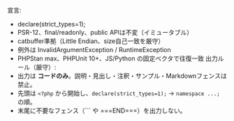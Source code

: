 宣言:
- declare(strict_types=1);
- PSR-12、final/readonly、public APIは不変（イミュータブル）
- catbuffer準拠（Little Endian、size自己一致を厳守）
- 例外は InvalidArgumentException / RuntimeException
- PHPStan max、PHPUnit 10+、JS/Python の固定ベクタで往復一致
出力ルール（厳守）:
- 出力は **コードのみ**。説明・見出し・注釈・サンプル・Markdownフェンスは禁止。
- 先頭は `<?php` から開始し、`declare(strict_types=1);` → `namespace ...;` の順。
- 末尾に不要なフェンス（``` や ===END===）を出力しない。